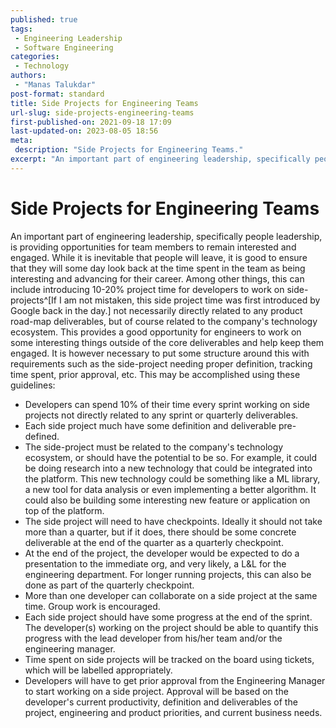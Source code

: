```yaml
---
published: true
tags:
 - Engineering Leadership
 - Software Engineering
categories:
 - Technology
authors:
 - "Manas Talukdar"
post-format: standard
title: Side Projects for Engineering Teams
url-slug: side-projects-engineering-teams
first-published-on: 2021-09-18 17:09
last-updated-on: 2023-08-05 18:56
meta:
 description: "Side Projects for Engineering Teams."
excerpt: "An important part of engineering leadership, specifically people leadership, is providing opportunities for team members to remain interested and engaged. While it is inevitable"
---
```


# Side Projects for Engineering Teams

An important part of engineering leadership, specifically people leadership, is providing opportunities for team members to remain interested and engaged. While it is inevitable that people will leave, it is good to ensure that they will some day look back at the time spent in the team as being interesting and advancing for their career. Among other things, this can include introducing 10-20% project time for developers to work on side-projects^[If I am not mistaken, this side project time was first introduced by Google back in the day.] not necessarily directly related to any product road-map deliverables, but of course related to the company's technology ecosystem. This provides a good opportunity for engineers to work on some interesting things outside of the core deliverables and help keep them engaged. It is however necessary to put some structure around this with requirements such as the side-project needing proper definition, tracking time spent, prior approval, etc. This may be accomplished using these guidelines:

- Developers can spend 10% of their time every sprint working on side projects not directly related to any sprint or quarterly deliverables.
- Each side project much have some definition and deliverable pre-defined.
- The side-project must be related to the company's technology ecosystem, or should have the potential to be so. For example, it could be doing research into a new technology that could be integrated into the platform. This new technology could be something like a ML library, a new tool for data analysis or even implementing a better algorithm. It could also be building some interesting new feature or application on top of the platform.
- The side project will need to have checkpoints. Ideally it should not take more than a quarter, but if it does, there should be some concrete deliverable at the end of the quarter as a quarterly checkpoint.
- At the end of the project, the developer would be expected to do a presentation to the immediate org, and very likely, a L&L for the engineering department. For longer running projects, this can also be done as part of the quarterly checkpoint.
- More than one developer can collaborate on a side project at the same time. Group work is encouraged.
- Each side project should have some progress at the end of the sprint. The developer(s) working on the project should be able to quantify this progress with the lead developer from his/her team and/or the engineering manager.
- Time spent on side projects will be tracked on the board using tickets, which will be labelled appropriately.
- Developers will have to get prior approval from the Engineering Manager to start working on a side project. Approval will be based on the developer's current productivity, definition and deliverables of the project, engineering and product priorities, and current business needs.
